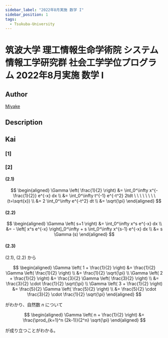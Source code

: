 ```yaml
---
sidebar_label: "2022年8月実施 数学 I"
sidebar_position: 1
tags:
  - Tsukuba-University
---
```

# 筑波大学 理工情報生命学術院 システム情報工学研究群 社会工学学位プログラム 2022年8月実施 数学 I

## **Author**
[Miyake](https://miyake.github.io/exams/index.html)

## **Description**

## **Kai**
### \[1\]

### \[2\]
#### (2.1)

$$
  \begin{aligned}
  \Gamma \left( \frac{1}{2} \right)
  &= \int_0^\infty x^{-\frac{1}{2}} e^{-x} dx
  \\
  &= \int_0^\infty t^{-1} e^{-t^2} 2tdt
  \ \ \ \ \ \ \ \ (t=\sqrt{x})
  \\
  &= 2 \int_0^\infty e^{-t^2} dt
  \\
  &= \sqrt{\pi}
  \end{aligned}
$$

#### (2.2)

$$
  \begin{aligned}
  \Gamma \left( s+1 \right)
  &= \int_0^\infty x^s e^{-x} dx
  \\
  &= - \left[ x^s e^{-x} \right]_0^\infty + s \int_0^\infty x^{s-1} e^{-x} dx
  \\
  &= s \Gamma (s)
  \end{aligned}
$$

#### (2.3)
(2.1), (2.2) から

$$
  \begin{aligned}
  \Gamma \left( 1 + \frac{1}{2} \right)
  &= \frac{1}{2} \Gamma \left( \frac{1}{2} \right)
  \\
  &= \frac{1}{2} \sqrt{\pi}
  \\
  \Gamma \left( 2 + \frac{1}{2} \right)
  &= \frac{3}{2} \Gamma \left( \frac{3}{2} \right)
  \\
  &= \frac{3}{2} \cdot \frac{1}{2} \sqrt{\pi}
  \\
  \Gamma \left( 3 + \frac{1}{2} \right)
  &= \frac{5}{2} \Gamma \left( \frac{5}{2} \right)
  \\
  &= \frac{5}{2} \cdot \frac{3}{2} \cdot \frac{1}{2} \sqrt{\pi}
  \end{aligned}
$$

がわかり、自然数 $n$ について

$$
  \begin{aligned}
  \Gamma \left( n + \frac{1}{2} \right)
  &= \frac{\prod_{k=1}^n (2k-1)}{2^n} \sqrt{\pi}
  \end{aligned}
$$

が成り立つことがわかる。